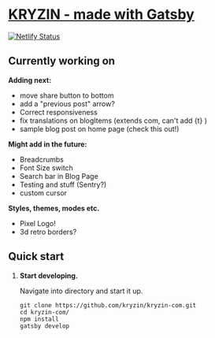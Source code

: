 # [KRYZIN - made with Gatsby](https://kryzin.netlify.app/)

[![Netlify Status](https://api.netlify.com/api/v1/badges/057db4e3-0b0b-4fa6-9ff0-df60a20f3780/deploy-status)](https://app.netlify.com/sites/kryzin/deploys)

## Currently working on

**Adding next:**

- move share button to bottom
- add a "previous post" arrow?
- Correct responsiveness
- fix translations on blogItems (extends com, can't add {t} )
- sample blog post on home page (check this out!)

**Might add in the future:**

- Breadcrumbs
- Font Size switch
- Search bar in Blog Page
- Testing and stuff (Sentry?)
- custom cursor

**Styles, themes, modes etc.**

- Pixel Logo!
- 3d retro borders?

## Quick start

1. **Start developing.**

    Navigate into directory and start it up.

    ```shell
    git clone https://github.com/kryzin/kryzin-com.git
    cd kryzin-com/
    npm install
    gatsby develop
    ```
